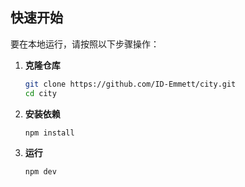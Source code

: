 ## 快速开始

要在本地运行，请按照以下步骤操作：

1. **克隆仓库**
    ```bash
    git clone https://github.com/ID-Emmett/city.git
    cd city
    ```

2. **安装依赖**
    ```bash
    npm install
    ```

3. **运行**
    ```bash
    npm dev
    ```
